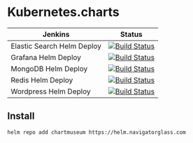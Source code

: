 # Kubernetes.charts

 Jenkins | Status  
------------ | -------------
Elastic Search Helm Deploy  | [![Build Status](https://jenkins.navigatorglass.com/buildStatus/icon?job=Kubernetes.charts%2Felasticsearch)](https://jenkins.navigatorglass.com/view/Kubernetes/job/Kubernetes.charts/job/elasticsearch/)
Grafana Helm Deploy  |[![Build Status](https://jenkins.navigatorglass.com/buildStatus/icon?job=Kubernetes.charts%2Fgrafana)](https://jenkins.navigatorglass.com/view/Kubernetes/job/Kubernetes.charts/job/grafana/)
MongoDB Helm Deploy  | [![Build Status](https://jenkins.navigatorglass.com/buildStatus/icon?job=Kubernetes.charts%2Fmongodb)](https://jenkins.navigatorglass.com/view/Kubernetes/job/Kubernetes.charts/job/mongodb/)
Redis Helm Deploy  | [![Build Status](https://jenkins.navigatorglass.com/buildStatus/icon?job=Kubernetes.charts%2Fredis)](https://jenkins.navigatorglass.com/view/Kubernetes/job/Kubernetes.charts/job/redis/)
Wordpress Helm Deploy  | [![Build Status](https://jenkins.navigatorglass.com/buildStatus/icon?job=Kubernetes.charts%2Fwordpress)](https://jenkins.navigatorglass.com/view/Kubernetes/job/Kubernetes.charts/job/wordpress/)

## Install 

```
helm repo add chartmuseum https://helm.navigatorglass.com
```

